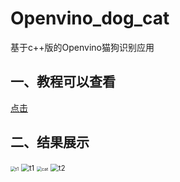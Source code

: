 # Openvino_dog_cat

基于c++版的Openvino猫狗识别应用



## 一、教程可以查看

[点击](./redead.pdf)

## 二、结果展示

<img src="./img/dog.jpg" alt="t1" style="zoom:50%;" />

<img src="./img/t1.png" alt="t1" style="zoom: 80%;" />

<img src="./img/cat.jpg" alt="cat" style="zoom:50%;" />

<img src="./img/t2.png" alt="t2" style="zoom:80%;" />